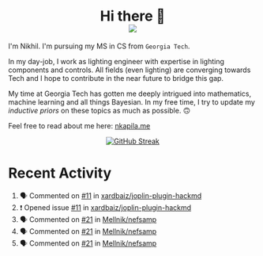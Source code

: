 <h1 align="center">Hi there 👋
<div align="center">
  <a href="https://github.com/nkapila6">
    <img src="https://visitcount.itsvg.in/api?id=nkapila6&label=Profile%20Views&color=12&icon=0&pretty=false" />
  </a>
</div></h1>

I'm Nikhil. I'm pursuing my MS in CS from `Georgia Tech`.

In my day-job, I work as lighting engineer with expertise in lighting components and controls. All fields (even lighting) are converging towards Tech and I hope to contribute in the near future to bridge this gap.

My time at Georgia Tech has gotten me deeply intrigued into mathematics, machine learning and all things Bayesian. In my free time, I try to update my *inductive priors* on these topics as much as possible. 🙃

Feel free to read about me here: [nkapila.me](https://nkapila.me)

<div align="center">
<a href="https://git.io/streak-stats"><img src="https://github-readme-streak-stats.herokuapp.com?user=nkapila6&theme=humoris&date_format=j%2Fn%5B%2FY%5D&mode=weekly&hide_current_streak=true" alt="GitHub Streak" /></a>
</div>

# Recent Activity
<!--START_SECTION:activity-->
1. 🗣 Commented on [#11](https://github.com/xardbaiz/joplin-plugin-hackmd/issues/11#issuecomment-2357648852) in [xardbaiz/joplin-plugin-hackmd](https://github.com/xardbaiz/joplin-plugin-hackmd)
2. ❗ Opened issue [#11](https://github.com/xardbaiz/joplin-plugin-hackmd/issues/11) in [xardbaiz/joplin-plugin-hackmd](https://github.com/xardbaiz/joplin-plugin-hackmd)
3. 🗣 Commented on [#21](https://github.com/Mellnik/nefsamp/issues/21#issuecomment-2338415225) in [Mellnik/nefsamp](https://github.com/Mellnik/nefsamp)
4. 🗣 Commented on [#21](https://github.com/Mellnik/nefsamp/issues/21#issuecomment-2297920003) in [Mellnik/nefsamp](https://github.com/Mellnik/nefsamp)
5. 🗣 Commented on [#21](https://github.com/Mellnik/nefsamp/issues/21#issuecomment-2297045537) in [Mellnik/nefsamp](https://github.com/Mellnik/nefsamp)
<!--END_SECTION:activity-->